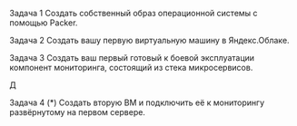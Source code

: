 Задача 1
Создать собственный образ операционной системы с помощью Packer.



Задача 2
Создать вашу первую виртуальную машину в Яндекс.Облаке.



Задача 3
Создать ваш первый готовый к боевой эксплуатации компонент мониторинга, состоящий из стека микросервисов.

Д


Задача 4 (*)
Создать вторую ВМ и подключить её к мониторингу развёрнутому на первом сервере.

